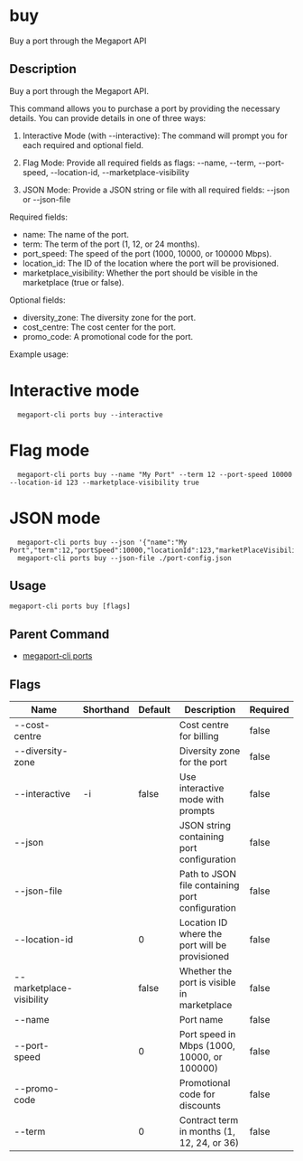 # buy

Buy a port through the Megaport API

## Description

Buy a port through the Megaport API.

This command allows you to purchase a port by providing the necessary details.
You can provide details in one of three ways:

1. Interactive Mode (with --interactive):
   The command will prompt you for each required and optional field.

2. Flag Mode:
   Provide all required fields as flags:
   --name, --term, --port-speed, --location-id, --marketplace-visibility

3. JSON Mode:
   Provide a JSON string or file with all required fields:
   --json <json-string> or --json-file <path>

Required fields:
  - name: The name of the port.
  - term: The term of the port (1, 12, or 24 months).
  - port_speed: The speed of the port (1000, 10000, or 100000 Mbps).
  - location_id: The ID of the location where the port will be provisioned.
  - marketplace_visibility: Whether the port should be visible in the marketplace (true or false).

Optional fields:
  - diversity_zone: The diversity zone for the port.
  - cost_centre: The cost center for the port.
  - promo_code: A promotional code for the port.

Example usage:

  # Interactive mode
```
  megaport-cli ports buy --interactive
```

  # Flag mode
```
  megaport-cli ports buy --name "My Port" --term 12 --port-speed 10000 --location-id 123 --marketplace-visibility true
```

  # JSON mode
```
  megaport-cli ports buy --json '{"name":"My Port","term":12,"portSpeed":10000,"locationId":123,"marketPlaceVisibility":true}'
  megaport-cli ports buy --json-file ./port-config.json
```



## Usage

```
megaport-cli ports buy [flags]
```



## Parent Command

* [megaport-cli ports](ports.md)




## Flags

| Name | Shorthand | Default | Description | Required |
|------|-----------|---------|-------------|----------|
| --cost-centre |  |  | Cost centre for billing | false |
| --diversity-zone |  |  | Diversity zone for the port | false |
| --interactive | -i | false | Use interactive mode with prompts | false |
| --json |  |  | JSON string containing port configuration | false |
| --json-file |  |  | Path to JSON file containing port configuration | false |
| --location-id |  | 0 | Location ID where the port will be provisioned | false |
| --marketplace-visibility |  | false | Whether the port is visible in marketplace | false |
| --name |  |  | Port name | false |
| --port-speed |  | 0 | Port speed in Mbps (1000, 10000, or 100000) | false |
| --promo-code |  |  | Promotional code for discounts | false |
| --term |  | 0 | Contract term in months (1, 12, 24, or 36) | false |



